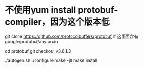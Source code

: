 # 不使用yum install protobuf-compiler，因为这个版本低

git clone https://github.com/protocolbuffers/protobuf  # 这里面含有google/protobuf/any.proto

cd protobuf
git checkout v3.6.1.3

./autogen.sh
./configure
make -j8
make install